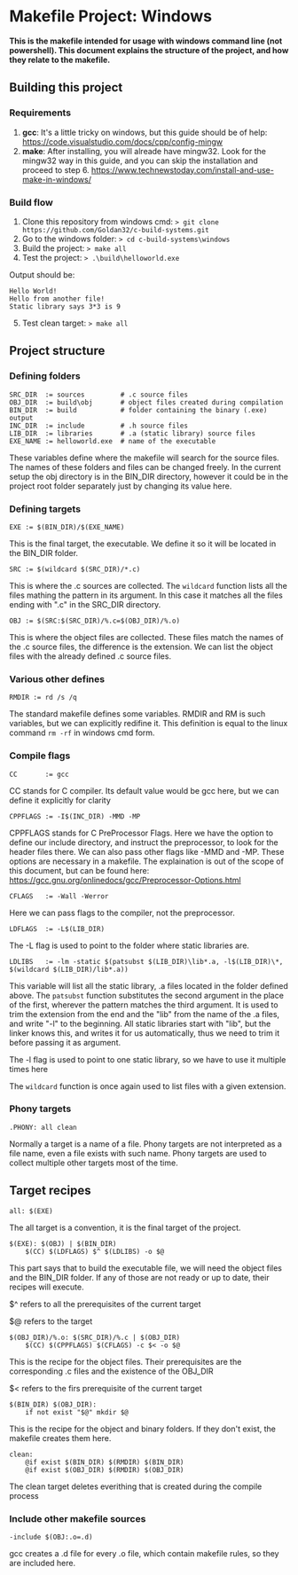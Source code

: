 # Makefile Project: Windows
**This is the makefile intended for usage with windows command line (not powershell). This document explains the structure of the project, and how they relate to the makefile.**

## Building this project
### Requirements
1. **gcc**: It's a little tricky on windows, but this guide should be of help: https://code.visualstudio.com/docs/cpp/config-mingw
2. **make**: After installing, you will alreade have mingw32. Look for the mingw32 way in this guide, and you can skip the installation and proceed to step 6. https://www.technewstoday.com/install-and-use-make-in-windows/

### Build flow
1. Clone this repository from windows cmd: `> git clone https://github.com/Goldan32/c-build-systems.git`
2. Go to the windows folder: `> cd c-build-systems\windows`
3. Build the project: `> make all`
4. Test the project: `> .\build\helloworld.exe`

Output should be:
```
Hello World!
Hello from another file!
Static library says 3*3 is 9
```
5. Test clean target: `> make all`

## Project structure
### Defining folders
```
SRC_DIR  := sources         # .c source files
OBJ_DIR  := build\obj       # object files created during compilation
BIN_DIR  := build           # folder containing the binary (.exe) output
INC_DIR  := include         # .h source files
LIB_DIR  := libraries       # .a (static library) source files
EXE_NAME := helloworld.exe  # name of the executable
```
These variables define where the makefile will search for the source files. The names of these folders and files can be changed freely. In the current setup the obj directory is in the BIN_DIR directory, however it could be in the project root folder separately just by changing its value here.

### Defining targets

```
EXE := $(BIN_DIR)/$(EXE_NAME)
```
This is the final target, the executable. We define it so it will be located in the BIN_DIR folder.
```
SRC := $(wildcard $(SRC_DIR)/*.c)
```
This is where the .c sources are collected. The `wildcard` function lists all the files mathing the pattern in its argument. In this case it matches all the files ending with ".c" in the SRC_DIR directory.
```
OBJ := $(SRC:$(SRC_DIR)/%.c=$(OBJ_DIR)/%.o)
```
This is where the object files are collected. These files match the names of the .c source files, the difference is the extension. We can list the object files with the already defined .c source files.

### Various other defines
```
RMDIR := rd /s /q
```
The standard makefile defines some variables. RMDIR and RM is such variables, but we can explicitly redifine it. This definition is equal to the linux command `rm -rf` in windows cmd form.

### Compile flags
```
CC       := gcc
```
CC stands for C compiler. Its default value would be gcc here, but we can define it explicitly for clarity

```
CPPFLAGS := -I$(INC_DIR) -MMD -MP
```
CPPFLAGS stands for C PreProcessor Flags. Here we have the option to define our include directory, and instruct the preprocessor, to look for the header files there. We can also pass other flags like -MMD and -MP. These options are necessary in a makefile. The explaination is out of the scope of this document, but can be found here: https://gcc.gnu.org/onlinedocs/gcc/Preprocessor-Options.html

```
CFLAGS   := -Wall -Werror
```
Here we can pass flags to the compiler, not the preprocessor.

```
LDFLAGS  := -L$(LIB_DIR)
```
The -L flag is used to point to the folder where static libraries are.

```
LDLIBS   := -lm -static $(patsubst $(LIB_DIR)\lib*.a, -l$(LIB_DIR)\*, $(wildcard $(LIB_DIR)/lib*.a))
```
This variable will list all the static library, .a files located in the folder defined above. The `patsubst` function substitutes the second argument in the place of the first, wherever the pattern matches the third argument. It is used to trim the extension from the end and the "lib" from the name of the .a files, and write "-l" to the beginning. All static libraries start with "lib", but the linker knows this, and writes it for us automatically, thus we need to trim it before passing it as argument.

The -l flag is used to point to one static library, so we have to use it multiple times here

The `wildcard` function is once again used to list files with a given extension.

### Phony targets
```
.PHONY: all clean
```
Normally a target is a name of a file. Phony targets are not interpreted as a file name, even a file exists with such name. Phony targets are used to collect multiple other targets most of the time.

## Target recipes
```
all: $(EXE)
```
The all target is a convention, it is the final target of the project.

```
$(EXE): $(OBJ) | $(BIN_DIR)
	$(CC) $(LDFLAGS) $^ $(LDLIBS) -o $@
```
This part says that to build the executable file, we will need the object files and the BIN_DIR folder. If any of those are not ready or up to date, their recipes will execute.

$^ refers to all the prerequisites of the current target

$@ refers to the target

```
$(OBJ_DIR)/%.o: $(SRC_DIR)/%.c | $(OBJ_DIR)
	$(CC) $(CPPFLAGS) $(CFLAGS) -c $< -o $@
```
This is the recipe for the object files. Their prerequisites are the corresponding .c files and the existence of the OBJ_DIR

$< refers to the firs prerequisite of the current target

```
$(BIN_DIR) $(OBJ_DIR):
	if not exist "$@" mkdir $@
```
This is the recipe for the object and binary folders. If they don't exist, the makefile creates them here.

```
clean:
	@if exist $(BIN_DIR) $(RMDIR) $(BIN_DIR)
	@if exist $(OBJ_DIR) $(RMDIR) $(OBJ_DIR)
```
The clean target deletes everithing that is created during the compile process

### Include other makefile sources
```
-include $(OBJ:.o=.d)
```
gcc creates a .d file for every .o file, which contain makefile rules, so they are included here.